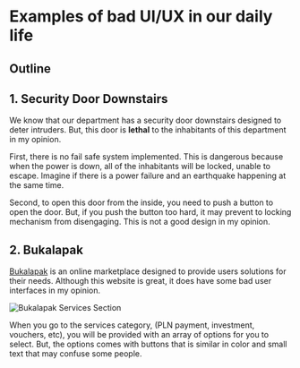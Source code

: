 # Examples of bad UI/UX in our daily life 

## Outline

## 1. Security Door Downstairs
We know that our department has a security door downstairs designed to deter intruders. But, this door is **lethal** to the inhabitants of this department in my opinion.

First, there is no fail safe system implemented. This is dangerous because when the power is down, all of the inhabitants will be locked, unable to escape. Imagine if there is a power failure and an earthquake happening at the same time.

Second, to open this door from the inside, you need to push a button to open the door. But, if you push the button too hard, it may prevent to locking mechanism from disengaging. This is not a good design in my opinion.

## 2. Bukalapak
[Bukalapak](https://bukalapak.com) is an online marketplace designed to provide users solutions for their needs. Although this website is great, it does have some bad user interfaces in my opinion.

![Bukalapak Services Section](images/bukalapak.gif)

When you go to the services category, (PLN payment, investment, vouchers, etc), you will be provided with an array of options for you to select. But, the options comes with buttons that is similar in color and small text that may confuse some people.  